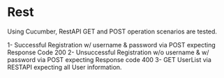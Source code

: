 # Rest

Using Cucumber, RestAPI GET and POST operation scenarios are tested.

1- Successful Registration w/ username & password via POST expecting Response Code 200
2- Unsuccessful Registration w/o username & w/ password via POST expecting Response code 400
3- GET UserList via RESTAPI expecting all User information.

